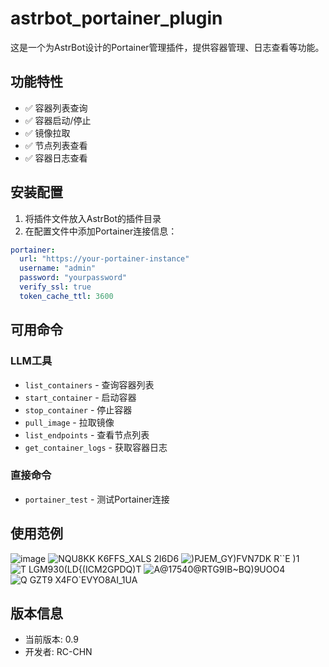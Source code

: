 # astrbot_portainer_plugin

这是一个为AstrBot设计的Portainer管理插件，提供容器管理、日志查看等功能。

## 功能特性

- ✅ 容器列表查询
- ✅ 容器启动/停止
- ✅ 镜像拉取
- ✅ 节点列表查看
- ✅ 容器日志查看

## 安装配置

1. 将插件文件放入AstrBot的插件目录
2. 在配置文件中添加Portainer连接信息：
```yaml
portainer:
  url: "https://your-portainer-instance"
  username: "admin"
  password: "yourpassword"
  verify_ssl: true
  token_cache_ttl: 3600
```

## 可用命令

### LLM工具
- `list_containers` - 查询容器列表
- `start_container` - 启动容器
- `stop_container` - 停止容器  
- `pull_image` - 拉取镜像
- `list_endpoints` - 查看节点列表
- `get_container_logs` - 获取容器日志

### 直接命令
- `portainer_test` - 测试Portainer连接

## 使用范例
![image](https://github.com/user-attachments/assets/0949dcb9-b101-41f7-93bf-36d79e8970f4)
![NQU8KK K6FFS_XALS 2I6D6](https://github.com/user-attachments/assets/5518905d-07db-4950-a857-5a16b98e6e91)
![)PJEM_GY)FVN7DK R``E )1](https://github.com/user-attachments/assets/a24233cf-10f3-4fe0-9bf6-f817de005a5a)
![T LGM930(LD{(ICM2GPDQ)T](https://github.com/user-attachments/assets/5dc567b1-984c-411c-8745-0201d81c0d01)
![A@17540@RTG9IB~BQ)9UOO4](https://github.com/user-attachments/assets/7da4fa46-74c5-4bf5-943e-901c08003e61)
![Q GZT9 X4FO`EVYO8AI_1UA](https://github.com/user-attachments/assets/ad951e12-b355-4d9c-894f-31b581b87e6e)


## 版本信息
- 当前版本: 0.9
- 开发者: RC-CHN
